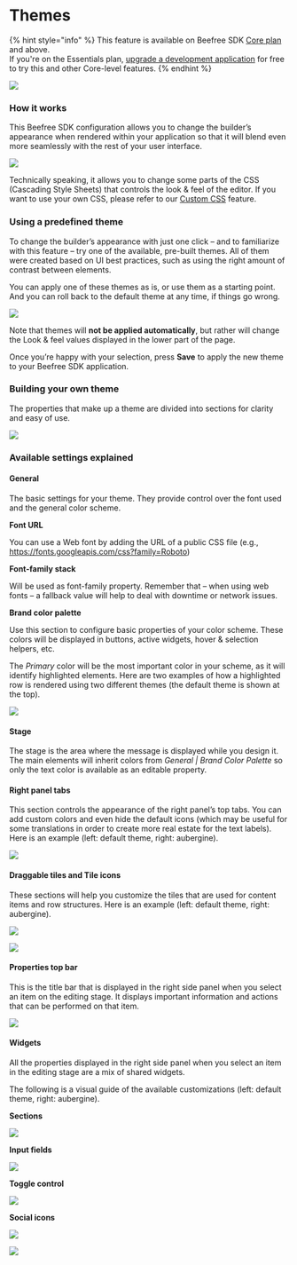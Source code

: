 # Themes

{% hint style="info" %}
This feature is available on Beefree SDK [Core plan](https://dam.beefree.io/pluginpricing) and above.\
If you're on the Essentials plan, [upgrade a development application](../getting-started/development-applications.md) for free to try this and other Core-level features.
{% endhint %}

![](https://docs.beefree.io/wp-content/uploads/2017/12/gif-base\_hi-res\_2.gif)

### How it works <a href="#how-it-works" id="how-it-works"></a>

This Beefree SDK configuration allows you to change the builder’s appearance when rendered within your application so that it will blend even more seamlessly with the rest of your user interface.

![](https://docs.beefree.io/wp-content/uploads/2017/12/custom\_look\_dev-1024x626.png)

Technically speaking, it allows you to change some parts of the CSS (Cascading Style Sheets) that controls the look & feel of the editor. If you want to use your own CSS, please refer to our [Custom CSS](custom-css.md) feature.

### Using a predefined theme <a href="#using-a-predefined-theme" id="using-a-predefined-theme"></a>

To change the builder’s appearance with just one click – and to familiarize with this feature – try one of the available, pre-built themes. All of them were created based on UI best practices, such as using the right amount of contrast between elements.

You can apply one of these themes as is, or use them as a starting point. And you can roll back to the default theme at any time, if things go wrong.

![](https://docs.beefree.io/wp-content/uploads/2017/12/themes-1024x398.png)

Note that themes will **not be applied automatically**, but rather will change the Look & feel values displayed in the lower part of the page.

Once you’re happy with your selection, press **Save** to apply the new theme to your Beefree SDK application.

### Building your own theme <a href="#building-your-own-theme" id="building-your-own-theme"></a>

The properties that make up a theme are divided into sections for clarity and easy of use.

![](https://docs.beefree.io/wp-content/uploads/2017/12/settings-1024x522.png)

### Available settings explained <a href="#available-settings-explained" id="available-settings-explained"></a>

#### General

The basic settings for your theme. They provide control over the font used and the general color scheme.

**Font URL**

You can use a Web font by adding the URL of a public CSS file (e.g., https://fonts.googleapis.com/css?family=Roboto)

**Font-family stack**

Will be used as font-family property. Remember that – when using web fonts – a fallback value will help to deal with downtime or network issues.

**Brand color palette**

Use this section to configure basic properties of your color scheme. These colors will be displayed in buttons, active widgets, hover & selection helpers, etc.

The _Primary_ color will be the most important color in your scheme, as it will identify highlighted elements. Here are two examples of how a highlighted row is rendered using two different themes (the default theme is shown at the top).

![](https://docs.beefree.io/wp-content/uploads/2017/12/brand-2.png)

#### Stage

The stage is the area where the message is displayed while you design it. The main elements will inherit colors from _General | Brand Color Palette_ so only the text color is available as an editable property.

#### Right panel tabs

This section controls the appearance of the right panel’s top tabs. You can add custom colors and even hide the default icons (which may be useful for some translations in order to create more real estate for the text labels). Here is an example (left: default theme, right: aubergine).

![](https://docs.beefree.io/wp-content/uploads/2017/12/tabs-1024x72.png)

#### Draggable tiles and Tile icons

These sections will help you customize the tiles that are used for content items and row structures. Here is an example  (left: default theme, right: aubergine).

![](https://docs.beefree.io/wp-content/uploads/2017/12/tiles-1024x363.png)

![](https://docs.beefree.io/wp-content/uploads/2017/12/tiles2-1024x422.png)

#### Properties top bar

This is the title bar that is displayed in the right side panel when you select an item on the editing stage. It displays important information and actions that can be performed on that item.

![](https://docs.beefree.io/wp-content/uploads/2017/12/row\_prop-1024x57.png)

#### Widgets

All the properties displayed in the right side panel when you select an item in the editing stage are a mix of shared widgets.

The following is a visual guide of the available customizations (left: default theme, right: aubergine).

**Sections**

![](https://docs.beefree.io/wp-content/uploads/2017/12/section-1-1024x62.png)

**Input fields**

![](https://docs.beefree.io/wp-content/uploads/2017/12/inputs-1-1024x153.png)

**Toggle control**

![](https://docs.beefree.io/wp-content/uploads/2017/12/toggle-1-1024x69.png)

**Social icons**

![](https://docs.beefree.io/wp-content/uploads/2017/12/icons\_1.png)

![](https://docs.beefree.io/wp-content/uploads/2017/12/icons\_2.png)
